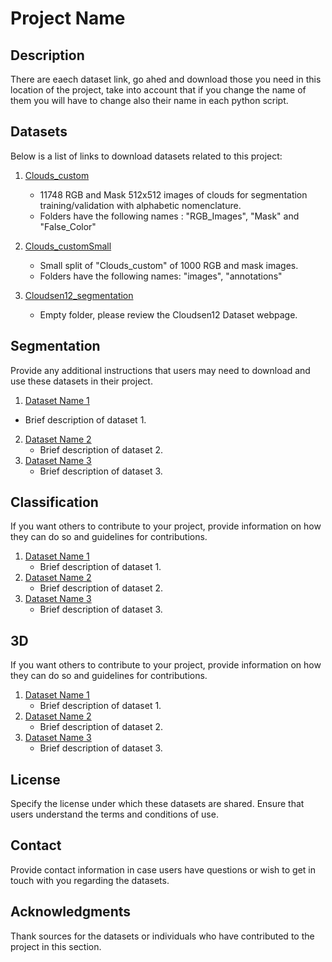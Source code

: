 # Project Name

## Description
There are eaech dataset link, go ahed and download those you need in this location of the project, take into account that if you change the name of them you will have to change also their name in each python script.

## Datasets
Below is a list of links to download datasets related to this project:

1. [Clouds_custom](https://drive.google.com/drive/folders/16UtfUexDEyU9oJEWeF9ZW84pYV5yoIZi?usp=sharing)
   - 11748 RGB and Mask 512x512 images of clouds for segmentation training/validation with alphabetic nomenclature.
   - Folders have the following names : "RGB_Images", "Mask" and "False_Color"

2. [Clouds_customSmall](https://drive.google.com/drive/folders/1TIxUnfizRX9CJkuik4dWaUcnzAZWOGIP?usp=sharing)
   - Small split of "Clouds_custom" of 1000  RGB and mask images.
   - Folders have the following names: "images", "annotations"
3. [Cloudsen12_segmentation](link_to_dataset_3)
   - Empty folder, please review the Cloudsen12 Dataset webpage.

## Segmentation
Provide any additional instructions that users may need to download and use these datasets in their project.
 1. [Dataset Name 1](link_to_dataset_1)
   - Brief description of dataset 1.
2. [Dataset Name 2](link_to_dataset_2)
   - Brief description of dataset 2.
3. [Dataset Name 3](link_to_dataset_3)
   - Brief description of dataset 3.

## Classification
If you want others to contribute to your project, provide information on how they can do so and guidelines for contributions.


1. [Dataset Name 1](link_to_dataset_1)
   - Brief description of dataset 1.
2. [Dataset Name 2](link_to_dataset_2)
   - Brief description of dataset 2.
3. [Dataset Name 3](link_to_dataset_3)
   - Brief description of dataset 3.

## 3D 
If you want others to contribute to your project, provide information on how they can do so and guidelines for contributions.
1. [Dataset Name 1](link_to_dataset_1)
   - Brief description of dataset 1.
2. [Dataset Name 2](link_to_dataset_2)
   - Brief description of dataset 2.
3. [Dataset Name 3](link_to_dataset_3)
   - Brief description of dataset 3.

## License
Specify the license under which these datasets are shared. Ensure that users understand the terms and conditions of use.

## Contact
Provide contact information in case users have questions or wish to get in touch with you regarding the datasets.

## Acknowledgments
Thank sources for the datasets or individuals who have contributed to the project in this section.
